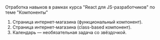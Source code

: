 Отработка навыков в рамках курса "React для JS-разработчиков" по теме "Компоненты"

1. Страница интернет-магазина (функциональный компонент).
2. Страница интернет-магазина (class-based компонент).
3. Календарь — необязательная задача со звёздочкой.
